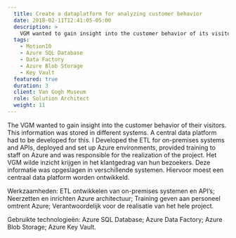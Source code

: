 ```yaml
---
  title: Create a dataplatform for analyzing customer behavior
  date: 2018-02-11T12:41:05-05:00
  description: >
    VGM wanted to gain insight into the customer behavior of its visitors. This information was stored in various systems. For this, a central data platform had to be developed. I developed the ETL for local systems and APIs, provided and set up Azure environments, trained the staff and was responsible for the implementation of the project.
  tags: 
    - Motion10
    - Azure SQL Database
    - Data Factory
    - Azure Blob Storage
    - Key Vault
  featured: true
  duration: 3
  client: Van Gogh Museum
  role: Solution Architect
  weight: 11
---
```

The VGM wanted to gain insight into the customer behavior of their visitors. This information was stored in different systems. A central data platform had to be developed for this. I Developed the ETL for on-premises systems and APIs, deployed and set up Azure environments, provided training to staff on Azure and was responsible for the realization of the project.
Het VGM wilde inzicht krijgen in het klantgedrag van hun bezoekers. Deze informatie was opgeslagen in verschillende systemen. Hiervoor moest een centraal data platform worden ontwikkeld.

Werkzaamheden: ETL ontwikkelen van on-premises systemen en API’s; Neerzetten en inrichten Azure architectuur; Training geven aan personeel omtrent Azure; Verantwoordelijk voor de realisatie van het hele project.

Gebruikte technologieën: Azure SQL Database; Azure Data Factory; Azure Blob Storage; Azure Key Vault.
